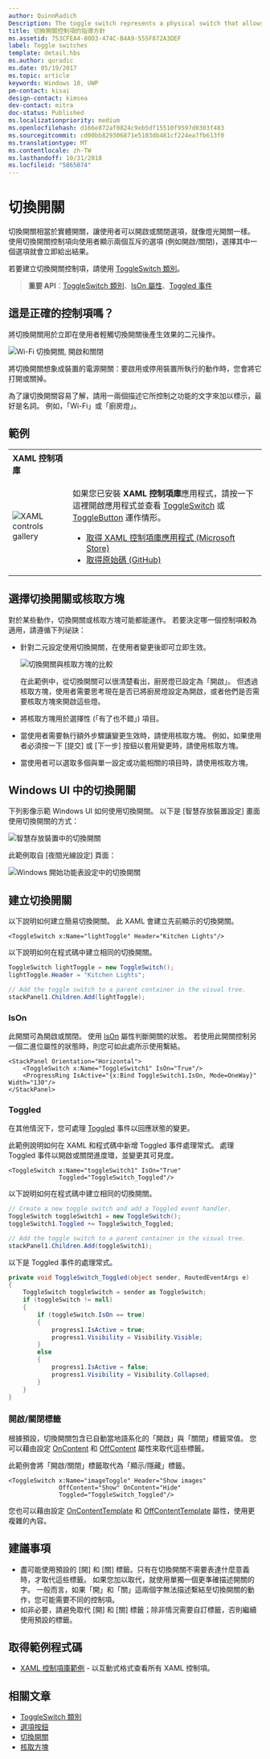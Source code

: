 ```yaml
---
author: QuinnRadich
Description: The toggle switch represents a physical switch that allows users to turn things on or off.
title: 切換開關控制項的指導方針
ms.assetid: 753CFEA4-80D3-474C-B4A9-555F872A3DEF
label: Toggle switches
template: detail.hbs
ms.author: quradic
ms.date: 05/19/2017
ms.topic: article
keywords: Windows 10, UWP
pm-contact: kisai
design-contact: kimsea
dev-contact: mitra
doc-status: Published
ms.localizationpriority: medium
ms.openlocfilehash: d166e872af0824c9eb5df15510f9597d0303f483
ms.sourcegitcommit: cd00bb829306871e5103db481cf224ea7fb613f0
ms.translationtype: MT
ms.contentlocale: zh-TW
ms.lasthandoff: 10/31/2018
ms.locfileid: "5865074"
---
```

# <a name="toggle-switches"></a>切換開關

切換開關相當於實體開關，讓使用者可以開啟或關閉選項，就像燈光開關一樣。 使用切換開關控制項向使用者顯示兩個互斥的選項 (例如開啟/關閉)，選擇其中一個選項就會立即給出結果。

若要建立切換開關控制項，請使用 [ToggleSwitch 類別](https://docs.microsoft.com/uwp/api/windows.ui.xaml.controls.toggleswitch)。

> **重要 API**：[ToggleSwitch 類別](https://docs.microsoft.com/uwp/api/windows.ui.xaml.controls.toggleswitch)、[IsOn 屬性](https://docs.microsoft.com/uwp/api/windows.ui.xaml.controls.toggleswitch.ison)、[Toggled 事件](https://docs.microsoft.com/uwp/api/windows.ui.xaml.controls.toggleswitch.toggled)

## <a name="is-this-the-right-control"></a>這是正確的控制項嗎？

將切換開關用於立即在使用者輕觸切換開關後產生效果的二元操作。

![Wi-Fi 切換開關, 開啟和關閉](images/toggleswitches01.png)

將切換開關想象成裝置的電源開關：要啟用或停用裝置所執行的動作時，您會將它打開或關掉。

為了讓切換開關容易了解，請用一兩個描述它所控制之功能的文字來加以標示，最好是名詞。 例如，「Wi-Fi」或「廚房燈」。 

## <a name="examples"></a>範例

<table>
<th align="left">XAML 控制項庫<th>
<tr>
<td><img src="images/xaml-controls-gallery-sm.png" alt="XAML controls gallery"></img></td>
<td>
    <p>如果您已安裝 <strong style="font-weight: semi-bold">XAML 控制項庫</strong>應用程式，請按一下這裡開啟應用程式並查看 <a href="xamlcontrolsgallery:/item/ToggleSwitch">ToggleSwitch</a> 或 <a href="xamlcontrolsgallery:/item/ToggleButton">ToggleButton</a> 運作情形。</p>
    <ul>
    <li><a href="https://www.microsoft.com/store/productId/9MSVH128X2ZT">取得 XAML 控制項庫應用程式 (Microsoft Store)</a></li>
    <li><a href="https://github.com/Microsoft/Windows-universal-samples/tree/master/Samples/XamlUIBasics">取得原始碼 (GitHub)</a></li>
    </ul>
</td>
</tr>
</table>

## <a name="choosing-between-toggle-switch-and-check-box"></a>選擇切換開關或核取方塊

對於某些動作，切換開關或核取方塊可能都能運作。 若要決定哪一個控制項較為適用，請遵循下列祕訣：

- 針對二元設定使用切換開關，在使用者變更後即可立即生效。

    ![切換開關與核取方塊的比較](images/toggleswitches02.png)

    在此範例中，從切換開關可以很清楚看出，廚房燈已設定為「開啟」。 但透過核取方塊，使用者需要思考現在是否已將廚房燈設定為開啟，或者他們是否需要核取方塊來開啟這些燈。

- 將核取方塊用於選擇性 (「有了也不錯」) 項目。
- 當使用者需要執行額外步驟讓變更生效時，請使用核取方塊。 例如，如果使用者必須按一下 [提交] 或 [下一步] 按鈕以套用變更時，請使用核取方塊。
- 當使用者可以選取多個與單一設定或功能相關的項目時，請使用核取方塊。

## <a name="toggle-switches-in-the-windows-ui"></a>Windows UI 中的切換開關

下列影像示範 Windows UI 如何使用切換開關。 以下是 [智慧存放裝置設定] 畫面使用切換開關的方式：

![智慧存放裝置中的切換開關](images/SmartStorageToggle.png)

此範例取自 [夜間光線設定] 頁面：

![Windows 開始功能表設定中的切換開關](images/NightLightToggle.png)

## <a name="create-a-toggle-switch"></a>建立切換開關

以下說明如何建立簡易切換開關。 此 XAML 會建立先前顯示的切換開關。

```xaml
<ToggleSwitch x:Name="lightToggle" Header="Kitchen Lights"/>
```

以下說明如何在程式碼中建立相同的切換開關。

```csharp
ToggleSwitch lightToggle = new ToggleSwitch();
lightToggle.Header = "Kitchen Lights";

// Add the toggle switch to a parent container in the visual tree.
stackPanel1.Children.Add(lightToggle);
```

### <a name="ison"></a>IsOn

此開關可為開啟或關閉。 使用 [IsOn](https://docs.microsoft.com/uwp/api/windows.ui.xaml.controls.toggleswitch.ison) 屬性判斷開關的狀態。 若使用此開關控制另一個二進位屬性的狀態時，則您可如此處所示使用繫結。

```xaml
<StackPanel Orientation="Horizontal">
    <ToggleSwitch x:Name="ToggleSwitch1" IsOn="True"/>
    <ProgressRing IsActive="{x:Bind ToggleSwitch1.IsOn, Mode=OneWay}" Width="130"/>
</StackPanel>
```

### <a name="toggled"></a>Toggled

在其他情況下，您可處理 [Toggled](https://docs.microsoft.com/uwp/api/windows.ui.xaml.controls.toggleswitch.toggled) 事件以回應狀態的變更。

此範例說明如何在 XAML 和程式碼中新增 Toggled 事件處理常式。 處理 Toggled 事件以開啟或關閉進度環，並變更其可見度。

```xaml
<ToggleSwitch x:Name="toggleSwitch1" IsOn="True"
              Toggled="ToggleSwitch_Toggled"/>
```

以下說明如何在程式碼中建立相同的切換開關。

```csharp
// Create a new toggle switch and add a Toggled event handler.
ToggleSwitch toggleSwitch1 = new ToggleSwitch();
toggleSwitch1.Toggled += ToggleSwitch_Toggled;

// Add the toggle switch to a parent container in the visual tree.
stackPanel1.Children.Add(toggleSwitch1);
```

以下是 Toggled 事件的處理常式。

```csharp
private void ToggleSwitch_Toggled(object sender, RoutedEventArgs e)
{
    ToggleSwitch toggleSwitch = sender as ToggleSwitch;
    if (toggleSwitch != null)
    {
        if (toggleSwitch.IsOn == true)
        {
            progress1.IsActive = true;
            progress1.Visibility = Visibility.Visible;
        }
        else
        {
            progress1.IsActive = false;
            progress1.Visibility = Visibility.Collapsed;
        }
    }
}
```

### <a name="onoff-labels"></a>開啟/關閉標籤

根據預設，切換開關包含已自動當地語系化的「開啟」與「關閉」標籤常值。 您可以藉由設定 [OnContent](https://docs.microsoft.com/uwp/api/windows.ui.xaml.controls.toggleswitch.oncontent) 和 [OffContent](https://docs.microsoft.com/uwp/api/windows.ui.xaml.controls.toggleswitch.offcontent) 屬性來取代這些標籤。

此範例會將「開啟/關閉」標籤取代為「顯示/隱藏」標籤。

```xaml
<ToggleSwitch x:Name="imageToggle" Header="Show images"
              OffContent="Show" OnContent="Hide"
              Toggled="ToggleSwitch_Toggled"/>
```

您也可以藉由設定 [OnContentTemplate](https://docs.microsoft.com/uwp/api/windows.ui.xaml.controls.toggleswitch.oncontenttemplate) 和 [OffContentTemplate](https://docs.microsoft.com/uwp/api/windows.ui.xaml.controls.toggleswitch.offcontenttemplate) 屬性，使用更複雜的內容。

## <a name="recommendations"></a>建議事項

- 盡可能使用預設的 [開] 和 [關] 標籤。只有在切換開關不需要表達什麼意義時，才取代這些標籤。 如果您加以取代，就使用單獨一個更準確描述開關的字。 一般而言，如果「開」和「關」這兩個字無法描述繫結至切換開關的動作，您可能需要不同的控制項。
- 如非必要，請避免取代 [開] 和 [關] 標籤；除非情況需要自訂標籤，否則繼續使用預設的標籤。

## <a name="get-the-sample-code"></a>取得範例程式碼

- [XAML 控制項庫範例](https://github.com/Microsoft/Windows-universal-samples/tree/master/Samples/XamlUIBasics) - 以互動式格式查看所有 XAML 控制項。

## <a name="related-articles"></a>相關文章

- [ToggleSwitch 類別](https://docs.microsoft.com/uwp/api/windows.ui.xaml.controls.toggleswitch)
- [選項按鈕](radio-button.md)
- [切換開關](toggles.md)
- [核取方塊](checkbox.md)

